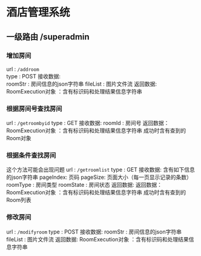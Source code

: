 # 酒店管理系统
## 一级路由 /superadmin
### 增加房间
url : `/addroom`<br/>
type : POST
接收数据:<br/>
roomStr : 房间信息的json字符串
fileList : 图片文件流
返回数据:
RoomExecution对象 ：含有标识码和处理结果信息字符串
### 根据房间号查找房间
url : `/getroombyid`
type : GET
接收数据:
roomId : 房间号
返回数据：
RoomExecution对象 ：含有标识码和处理结果信息字符串
成功时含有查到的Room对象
### 根据条件查找房间
这个方法可能会出现问题
url : `/getroomlist`
type : GET
接收数据:
含有如下信息的json字符串
pageIndex: 页码
pageSize: 页面大小（每一页显示记录的条数）
roomType : 房间类型
roomState : 房间状态
返回数据:
返回数据：
RoomExecution对象 ：含有标识码和处理结果信息字符串
成功时含有查到的Room列表
### 修改房间
url : `/modifyroom`
type : POST
接收数据:
roomStr : 房间信息的json字符串
fileList : 图片文件流
返回数据:
RoomExecution对象 ：含有标识码和处理结果信息字符串
